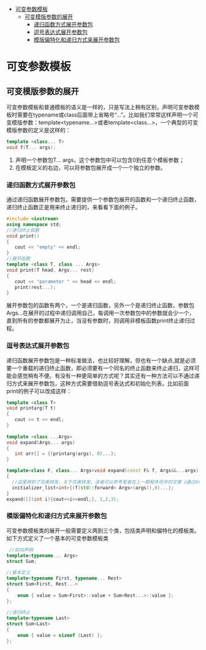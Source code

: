 <!-- @import "[TOC]" {cmd="toc" depthFrom=1 depthTo=6 orderedList=false} -->
<!-- code_chunk_output -->
- [可变参数模板](#可变参数模板)
  - [可变模版参数的展开](#可变模版参数的展开)
    - [递归函数方式展开参数包](#递归函数方式展开参数包)
    - [逗号表达式展开参数包](#逗号表达式展开参数包)
    - [模版偏特化和递归方式来展开参数包](#模版偏特化和递归方式来展开参数包)
<!-- /code_chunk_output -->


#  可变参数模板
## 可变模版参数的展开
可变参数模板和普通模板的语义是一样的，只是写法上稍有区别，声明可变参数模板时需要在typename或class后面带上省略号“...”。比如我们常常这样声明一个可变模版参数：template<typename...>或者template<class...>，一个典型的可变模版参数的定义是这样的：
```cpp
template <class... T>
void f(T... args);
```
1. 声明一个参数包T... args，这个参数包中可以包含0到任意个模板参数；
2. 在模板定义的右边，可以将参数包展开成一个一个独立的参数。
 
### 递归函数方式展开参数包
通过递归函数展开参数包，需要提供一个参数包展开的函数和一个递归终止函数，递归终止函数正是用来终止递归的，来看看下面的例子。
```cpp
#include <iostream>
using namespace std;
//递归终止函数
void print()
{
   cout << "empty" << endl;
}
//展开函数
template <class T, class ... Args>
void print(T head, Args... rest)
{
   cout << "parameter " << head << endl;
   print(rest...);
}
```

展开参数包的函数有两个，一个是递归函数，另外一个是递归终止函数，参数包Args...在展开的过程中递归调用自己，每调用一次参数包中的参数就会少一个，直到所有的参数都展开为止，当没有参数时，则调用非模板函数print终止递归过程。

### 逗号表达式展开参数包
递归函数展开参数包是一种标准做法，也比较好理解，但也有一个缺点,就是必须要一个重载的递归终止函数，即必须要有一个同名的终止函数来终止递归，这样可能会感觉稍有不便。有没有一种更简单的方式呢？其实还有一种方法可以不通过递归方式来展开参数包，这种方式需要借助逗号表达式和初始化列表。比如前面print的例子可以改成这样：
```cpp
template <class T>
void printarg(T t)
{
   cout << t << endl;
}
 
template <class ...Args>
void expand(Args... args)
{
   int arr[] = {(printarg(args), 0)...};
}
```

```cpp
template<class F, class... Args>void expand(const F& f, Args&&...args) 
{
  //这里用到了完美转发，关于完美转发，读者可以参考笔者在上一期程序员中的文章《通过4行代码看右值引用》
  initializer_list<int>{(f(std::forward< Args>(args)),0)...};
}
expand([](int i){cout<<i<<endl;}, 1,2,3);
```
 
### 模版偏特化和递归方式来展开参数包
可变参数模板类的展开一般需要定义两到三个类，包括类声明和偏特化的模板类。如下方式定义了一个基本的可变参数模板类

```cpp
 //前向声明
template<typename... Args>
struct Sum;
 
//基本定义
template<typename First, typename... Rest>
struct Sum<First, Rest...>
{
    enum { value = Sum<First>::value + Sum<Rest...>::value };
};
 
//递归终止
template<typename Last>
struct Sum<Last>
{
    enum { value = sizeof (Last) };
};
```

